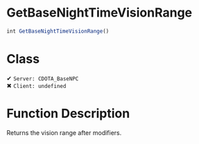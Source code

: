 # GetBaseNightTimeVisionRange
```js
int GetBaseNightTimeVisionRange()
```
# Class
✔ `Server: CDOTA_BaseNPC`  
✖ `Client: undefined`  

# Function Description
Returns the vision range after modifiers.

